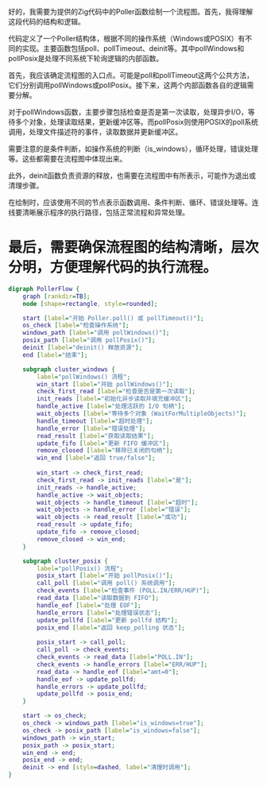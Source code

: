 好的，我需要为提供的Zig代码中的Poller函数绘制一个流程图。首先，我得理解这段代码的结构和逻辑。

代码定义了一个Poller结构体，根据不同的操作系统（Windows或POSIX）有不同的实现。主要函数包括poll、pollTimeout、deinit等。其中pollWindows和pollPosix是处理不同系统下轮询逻辑的内部函数。

首先，我应该确定流程图的入口点。可能是poll和pollTimeout这两个公共方法，它们分别调用pollWindows或pollPosix。接下来，这两个内部函数各自的逻辑需要分解。

对于pollWindows函数，主要步骤包括检查是否是第一次读取，处理异步I/O，等待多个对象，处理读取结果，更新缓冲区等。而pollPosix则使用POSIX的poll系统调用，处理文件描述符的事件，读取数据并更新缓冲区。

需要注意的是条件判断，如操作系统的判断（is_windows），循环处理，错误处理等。这些都需要在流程图中体现出来。

此外，deinit函数负责资源的释放，也需要在流程图中有所表示，可能作为退出或清理步骤。

在绘制时，应该使用不同的节点表示函数调用、条件判断、循环、错误处理等。连线要清晰展示程序的执行路径，包括正常流程和异常处理。

最后，需要确保流程图的结构清晰，层次分明，方便理解代码的执行流程。
================================================
```dot
digraph PollerFlow {
    graph [rankdir=TB];
    node [shape=rectangle, style=rounded];

    start [label="开始 Poller.poll() 或 pollTimeout()"];
    os_check [label="检查操作系统"];
    windows_path [label="调用 pollWindows()"];
    posix_path [label="调用 pollPosix()"];
    deinit [label="deinit() 释放资源"];
    end [label="结束"];

    subgraph cluster_windows {
        label="pollWindows() 流程";
        win_start [label="开始 pollWindows()"];
        check_first_read [label="检查是否是第一次读取"];
        init_reads [label="初始化异步读取并填充缓冲区"];
        handle_active [label="处理活跃的 I/O 句柄"];
        wait_objects [label="等待多个对象 (WaitForMultipleObjects)"];
        handle_timeout [label="超时处理"];
        handle_error [label="错误处理"];
        read_result [label="获取读取结果"];
        update_fifo [label="更新 FIFO 缓冲区"];
        remove_closed [label="移除已关闭的句柄"];
        win_end [label="返回 true/false"];
        
        win_start -> check_first_read;
        check_first_read -> init_reads [label="是"];
        init_reads -> handle_active;
        handle_active -> wait_objects;
        wait_objects -> handle_timeout [label="超时"];
        wait_objects -> handle_error [label="错误"];
        wait_objects -> read_result [label="成功"];
        read_result -> update_fifo;
        update_fifo -> remove_closed;
        remove_closed -> win_end;
    }

    subgraph cluster_posix {
        label="pollPosix() 流程";
        posix_start [label="开始 pollPosix()"];
        call_poll [label="调用 poll() 系统调用"];
        check_events [label="检查事件 (POLL.IN/ERR/HUP)"];
        read_data [label="读取数据到 FIFO"];
        handle_eof [label="处理 EOF"];
        handle_errors [label="处理错误状态"];
        update_pollfd [label="更新 pollfd 结构"];
        posix_end [label="返回 keep_polling 状态"];
        
        posix_start -> call_poll;
        call_poll -> check_events;
        check_events -> read_data [label="POLL.IN"];
        check_events -> handle_errors [label="ERR/HUP"];
        read_data -> handle_eof [label="amt=0"];
        handle_eof -> update_pollfd;
        handle_errors -> update_pollfd;
        update_pollfd -> posix_end;
    }

    start -> os_check;
    os_check -> windows_path [label="is_windows=true"];
    os_check -> posix_path [label="is_windows=false"];
    windows_path -> win_start;
    posix_path -> posix_start;
    win_end -> end;
    posix_end -> end;
    deinit -> end [style=dashed, label="清理时调用"];
}
```